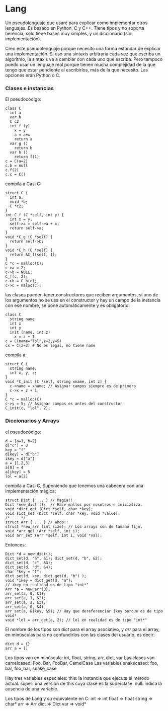 # Lang

Un pseudolenguaje que usaré para explicar como implementar otros lenguajes.
Es basado en Python, C y C++. Tiene tipos y no soporta herencia, solo tiene
bases muy simples, y un diccionario (sin implementación).

Creo este pseudolenguaje porque necesito una forma estandar de explicar una
implementación. Si uso una sintaxis arbitraria cada vez que escriba un
algoritmo, la sintaxis va a cambiar con cada uno que escriba. Pero tampoco
puedo usar un lenguaje real porque tienen mucha complejidad de la que tengo
que estar pendiente al escribirlos, más de la que necesito.
Las opciones eran Python o C.

### Clases e instancias

El pseudocódigo:

    class C
      int a
      var b
      C c2
      int f (y)
        x = y
        a = a+x
        return a
      var g ()
        return b
      var h ()
        return f(1)
    c = C(a=2)
    c.b = null
    c.f(2)
    c.c = C()

compila a Casi C:

    struct C {
      int a;
      void *b;
      C *c2;
    }
    int C_f (C *self, int y) {
      int x = y;
      self->a = self->a + x;
      return self->a;
    }
    void *C_g (C *self) {
      return self->b;
    }
    void *C_h (C *self) {
      return &C_f(self, 1);
    }
    C *c = malloc(C);
    c->a = 2;
    c->b = NULL;
    C_f(c, 2);
    c->b = C_h(c);
    c->c = maloc(C);

las clases pueden tener constructores que reciben argumentos, si uno de los
argumentos no se usa en el constructor y hay un campo de la instancia con ese
nombre, se pone automáticamente y es obligatorio:

    class C
      string name
      int x
      int y
      init (name, int z)
        x = z + 1
    c = C(name="lol",z=2,y=5)
    cx = C(z=3) # No es legal, no tiene name

compila a:

    struct C {
      string name;
      int x, y, z;
    }
    void *C_init (C *self, string xname, int z) {
      c->name = xname; // Asignar campos siempre es de primero
      c->x = z + 1;
    }
    C *c = malloc(C)
    c->y = 5; // Asignar campos es antes del constructor
    C_init(c, "lol", 2);

### Diccionarios y Arrays

el pseudocódigo:
  
    d = {a=1, b=2}
    d["c"] = 3
    key = "f"
    d[key] = d["b"]
    ikey = d["a"]
    a = [1,2,3]
    a[0] = 4
    a[ikey] = 5
    lol = a[2]

compila a Casi C, Suponiendo que tenemos una cabecera con una implementación
mágica:

    struct Dict { ... } // Magia!!
    Dict *new_dict ();  // Hace malloc por nosotros e inicializa.
    void *dict_get (Dict *self, char *key);
    void sict_set (Dict *self, char *key, void *value);
    /* --- */
    struct Arr { ... } // Whoo!!
    struct *new_arr (int size); // Los arrays son de tamaño fijo.
    void *arr_get (Arr *self, int i);
    void arr_set (Arr *self, int i, void *val);

Entonces:

    Dict *d = new_dict();
    dict_set(d, "a", &1); dict_set(d, "b", &2);
    dict_set(d, "c", &3);
    dict_set(d, "d", &4);
    char *key = "f";
    dict_set(d, key, dict_get(d, "b") );
    void *ikey = dict_get(d, "a");
    // ikey en realidad es de tipo "int*"
    Arr *a = new_arr(3);
    arr_set(a, 0, &1);
    arr_set(a, 1, &2);
    arr_set(a, 2, &3);
    arr_set(a, 0, &4)
    arr_set(a, &ikey, &5); // Hay que dereferenciar ikey porque es de tipo void*
    void *lol = arr_get(a, 2); // lol en realidad es de tipo "int*"

El nombre de los tipos son _dict_ para el array asociativo, y _arr_ para el
array, en minúsculas para no confundirlos con las clases del usuario, es decir:

    dict d = {}
    arr a = []

Los tipos van en minúscula: int, float, string, arr, dict, var
Las clases van camelcased: Foo, Bar, FooBar, CamelCase
Las variables snakecased: foo, bar, foo_bar, snake_case

Hay tres variables especiales:
this: la instancia que ejecuta el método actual.
super: una versión de this cuya clase es la superclase.
null: indica la ausencia de una variable.

Los tipos de Lang y su equivalente en C:
int => int
float => float
string => char*
arr => Arr
dict => Dict
var => void*



